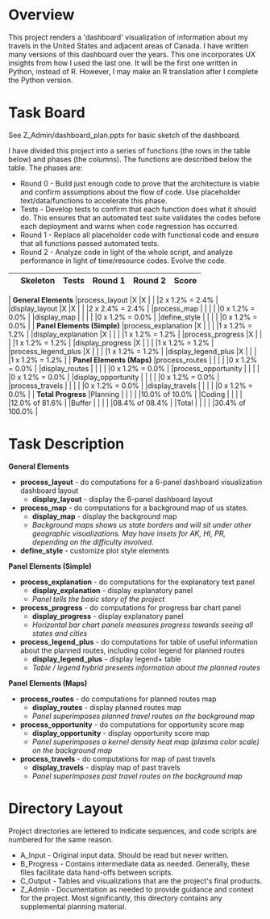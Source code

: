 # Overview
This project renders a 'dashboard' visualization of information about my travels
in the United States and adjacent areas of Canada. I have written many versions
of this dashboard over the years.  This one incorporates UX insights from how I
used the last one.  It will be the first one written in Python, instead of R.
However, I may make an R translation after I complete the Python version.

# Task Board
See Z_Admin/dashboard_plan.pptx for basic sketch of the dashboard.

I have divided this project into a series of functions (the rows in the table
below) and phases (the columns).  The functions are described below the table.
The phases are:
+ Round 0 - Build just enough code to prove that the architecture is viable and
confirm assumptions about the flow of code.  Use placeholder text/data/functions
 to accelerate this phase.
+ Tests - Develop tests to confirm that each function does what it should do.
This ensures that an automated test suite validates the codes before each
deployment and warns when code regression has occurred.
+ Round 1 - Replace all placeholder code with functional code and ensure that
all functions passed automated tests.
+ Round 2 - Analyze code in light of the whole script, and analyze performance
in light of time/resource codes.  Evolve the code.

|                     |Skeleton |Tests |Round 1   |Round 2   |Score           |
|:--------------------|:----    |:---- |:----     |:----     |:----
|
**General Elements**
|process_layout       |X        |X     |          |          |2 x 1.2% = 2.4% |
|display_layout       |X        |X     |          |          |2 x 2.4% = 2.4% |
|process_map          |         |      |          |          |0 x 1.2% = 0.0% |
|display_map          |         |      |          |          |0 x 1.2% = 0.0% |
|define_style         |         |      |          |          |0 x 1.2% = 0.0% |
|
**Panel Elements (Simple)**
|process_explanation  |X        |      |          |          |1 x 1.2% = 1.2% |
|display_explanation  |X        |      |          |          |1 x 1.2% = 1.2% |
|process_progress     |X        |      |          |          |1 x 1.2% = 1.2% |
|display_progress     |X        |      |          |          |1 x 1.2% = 1.2% |
|process_legend_plus  |X        |      |          |          |1 x 1.2% = 1.2% |
|display_legend_plus  |X        |      |          |          |1 x 1.2% = 1.2% |
|
**Panel Elements (Maps)**
|process_routes       |         |      |          |          |0 x 1.2% = 0.0% |
|display_routes       |         |      |          |          |0 x 1.2% = 0.0% |
|process_opportunity  |         |      |          |          |0 x 1.2% = 0.0% |
|display_opportunity  |         |      |          |          |0 x 1.2% = 0.0% |
|process_travels      |         |      |          |          |0 x 1.2% = 0.0% |
|display_travels      |         |      |          |          |0 x 1.2% = 0.0% |
|
**Total Progress**
|Planning             |         |      |          |          |10.0% of  10.0% |
|Coding               |         |      |          |          |12.0% of  81.6% |
|Buffer               |         |      |          |          |08.4% of  08.4% |
|Total                |         |      |          |          |30.4% of 100.0% |

# Task Description

**General Elements**
+ **process_layout** - do computations for a 6-panel dashboard visualization
dashboard layout
  + **display_layout** - display the 6-panel dashboard layout
+ **process_map** - do computations for a background map of us states.
  + **display_map** - display the background map
  + *Background maps shows us state borders and will sit under other geographic
    visualizations.  May have insets for AK, HI, PR, depending on the difficulty
    involved.*
+ **define_style** - customize plot style elements

**Panel Elements (Simple)**
+ **process_explanation** - do computations for the explanatory text panel
  + **display_explanation** - display explanatory panel
  + *Panel tells the basic story of the project*
+ **process_progress** - do computations for progress bar chart panel
  + **display_progress** - display explanatory panel
  + *Horizontal bar chart panels measures progress towards seeing all states
    and cities*
+ **process_legend_plus** - do computations for table of useful information
  about the planned routes, including color legend for planned routes
  + **display_legend_plus** - display legend+ table
  + *Table / legend hybrid presents information about the planned routes*

**Panel Elements (Maps)**
+ **process_routes** - do computations for planned routes map
  + **display_routes** - display planned routes map
  + *Panel superimposes planned travel routes on the background map*
+ **process_opportunity** - do computations for opportunity score map
  + **display_opportunity** - display opportunity score map
  + *Panel superimposes a kernel density heat map (plasma color scale) on the
    background map*
+ **process_travels** - do computations for map of past travels
  + **display_travels** - display map of past travels
  + *Panel superimposes past travel routes on the background map*

# Directory Layout
Project directories are lettered to indicate sequences, and code scripts are
numbered for the same reason.
+ A_Input - Original input data.  Should be read but never written.
+ B_Progress - Contains intermediate data as needed.  Generally, these files
facilitate data hand-offs between scripts.
+ C_Output - Tables and visualizations that are the project's final products.
+ Z_Admin - Documentation as needed to provide guidance and context for the
project. Most significantly, this directory contains any supplemental planning material.
